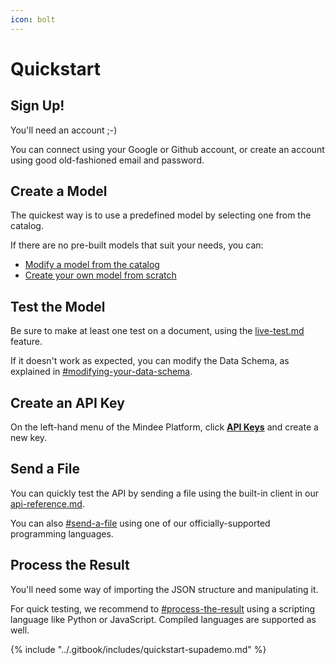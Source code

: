 ```yaml
---
icon: bolt
---
```


# Quickstart

## Sign Up!

You'll need an account ;-)

You can connect using your Google or Github account, or create an account using good old-fashioned email and password.

## Create a Model

The quickest way is to use a predefined model by selecting one from the catalog.

If there are no pre-built models that suit your needs, you can:

* [Modify a model from the catalog](defining-a-model.md#from-an-existing-model)
* [Create your own model from scratch](defining-a-model.md#from-scratch)

## Test the Model

Be sure to make at least one test on a document, using the [live-test.md](../models/live-test.md "mention") feature.

If it doesn't work as expected, you can modify the Data Schema, as explained in [#modifying-your-data-schema](../models/models-overview.md#modifying-your-data-schema "mention").

## Create an API Key

On the left-hand menu of the Mindee Platform, click [**API Keys**](https://app.mindee.com/api-keys) and create a new key.

## Send a File

You can quickly test the API by sending a file using the built-in client in our [api-reference.md](../integrations/api-reference.md "mention").

You can also [#send-a-file](quickstart.md#send-a-file "mention") using one of our officially-supported programming languages.

## Process the Result

You'll need some way of importing the JSON structure and manipulating it.

For quick testing, we recommend to [#process-the-result](quickstart.md#process-the-result "mention") using a scripting language like Python or JavaScript. Compiled languages are supported as well.



{% include "../.gitbook/includes/quickstart-supademo.md" %}
